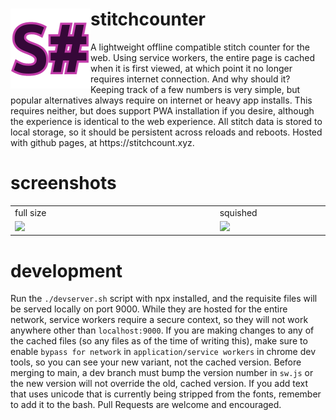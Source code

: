 <h1 overflow="auto">stitchcounter<img src="/src/icons/favicon-128.png" align="left"/></h1>
A lightweight offline compatible stitch counter for the web. Using service workers, the entire page is cached when it is first viewed, at which point it no longer requires internet connection. And why should it? Keeping track of a few numbers is very simple, but popular alternatives always require on internet or heavy app installs. This requires neither, but does support PWA installation if you desire, although the experience is identical to the web experience. All stitch data is stored to local storage, so it should be persistent across reloads and reboots. Hosted with github pages, at https://stitchcount.xyz.

# screenshots
<table>
  <tr>
    <td>full size</td>
    <td>squished</td>
  </tr>
  <tr>
    <td width=700><img src="https://user-images.githubusercontent.com/72410860/114925962-9d2cdf00-9de4-11eb-8f28-d6fc09ef4c02.png"/></td>
    <td width=300><img src="https://user-images.githubusercontent.com/72410860/114926026-b2097280-9de4-11eb-9c19-35faced65ef7.png"/></td>
  </tr>
</table>

# development
Run the `./devserver.sh` script with npx installed, and the requisite files will be served locally on port 9000. While they are hosted for the entire network, service workers require a secure context, so they will not work anywhere other than `localhost:9000`. If you are making changes to any of the cached files (so any files as of the time of writing this), make sure to enable `bypass for network` in `application/service workers` in chrome dev tools, so you can see your new variant, not the cached version. Before merging to main, a dev branch must bump the version number in `sw.js` or the new version will not override the old, cached version. If you add text that uses unicode that is currently being stripped from the fonts, remember to add it to the bash. Pull Requests are welcome and encouraged.
